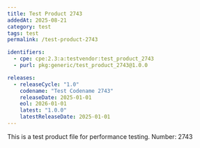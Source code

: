 ```yaml
---
title: Test Product 2743
addedAt: 2025-08-21
category: test
tags: test
permalink: /test-product-2743

identifiers:
  - cpe: cpe:2.3:a:testvendor:test_product_2743
  - purl: pkg:generic/test_product_2743@1.0.0

releases:
  - releaseCycle: "1.0"
    codename: "Test Codename 2743"
    releaseDate: 2025-01-01
    eol: 2026-01-01
    latest: "1.0.0"
    latestReleaseDate: 2025-01-01
---
```


This is a test product file for performance testing. Number: 2743
